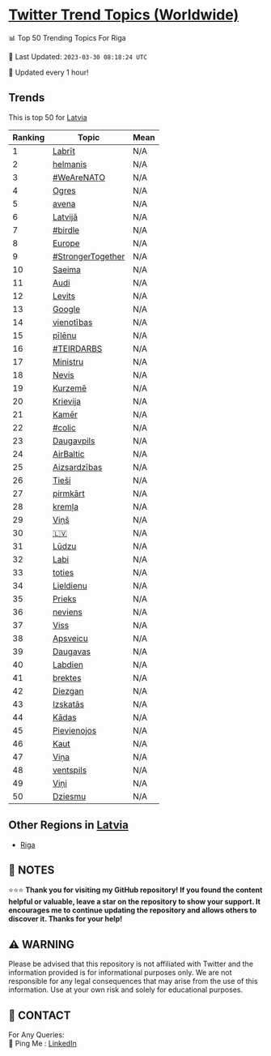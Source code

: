 [Twitter Trend Topics (Worldwide)](https://github.com/ErcinDedeoglu/Twitter-Trend-Topics)
==========


📊 Top 50 Trending Topics For Riga

📆 Last Updated: `2023-03-30 08:18:24 UTC`

🔧 Updated every 1 hour!


## Trends

This is top 50 for [Latvia](</Latvia>)

| Ranking | Topic | Mean |
| ------- | ------------ | ------------ |
| 1 | [Labrīt](http://twitter.com/search?q=Labr%c4%abt) | N/A |
| 2 | [helmanis](http://twitter.com/search?q=helmanis) | N/A |
| 3 | [#WeAreNATO](http://twitter.com/search?q=%23WeAreNATO) | N/A |
| 4 | [Ogres](http://twitter.com/search?q=Ogres) | N/A |
| 5 | [avena](http://twitter.com/search?q=avena) | N/A |
| 6 | [Latvijā](http://twitter.com/search?q=Latvij%c4%81) | N/A |
| 7 | [#birdle](http://twitter.com/search?q=%23birdle) | N/A |
| 8 | [Europe](http://twitter.com/search?q=Europe) | N/A |
| 9 | [#StrongerTogether](http://twitter.com/search?q=%23StrongerTogether) | N/A |
| 10 | [Saeima](http://twitter.com/search?q=Saeima) | N/A |
| 11 | [Audi](http://twitter.com/search?q=Audi) | N/A |
| 12 | [Levits](http://twitter.com/search?q=Levits) | N/A |
| 13 | [Google](http://twitter.com/search?q=Google) | N/A |
| 14 | [vienotības](http://twitter.com/search?q=vienot%c4%abbas) | N/A |
| 15 | [pīlēnu](http://twitter.com/search?q=p%c4%abl%c4%93nu) | N/A |
| 16 | [#TEIRDARBS](http://twitter.com/search?q=%23TEIRDARBS) | N/A |
| 17 | [Ministru](http://twitter.com/search?q=Ministru) | N/A |
| 18 | [Nevis](http://twitter.com/search?q=Nevis) | N/A |
| 19 | [Kurzemē](http://twitter.com/search?q=Kurzem%c4%93) | N/A |
| 20 | [Krievija](http://twitter.com/search?q=Krievija) | N/A |
| 21 | [Kamēr](http://twitter.com/search?q=Kam%c4%93r) | N/A |
| 22 | [#colic](http://twitter.com/search?q=%23colic) | N/A |
| 23 | [Daugavpils](http://twitter.com/search?q=Daugavpils) | N/A |
| 24 | [AirBaltic](http://twitter.com/search?q=AirBaltic) | N/A |
| 25 | [Aizsardzības](http://twitter.com/search?q=Aizsardz%c4%abbas) | N/A |
| 26 | [Tieši](http://twitter.com/search?q=Tie%c5%a1i) | N/A |
| 27 | [pirmkārt](http://twitter.com/search?q=pirmk%c4%81rt) | N/A |
| 28 | [kremļa](http://twitter.com/search?q=krem%c4%bca) | N/A |
| 29 | [Viņš](http://twitter.com/search?q=Vi%c5%86%c5%a1) | N/A |
| 30 | [🇱🇻](http://twitter.com/search?q=%f0%9f%87%b1%f0%9f%87%bb) | N/A |
| 31 | [Lūdzu](http://twitter.com/search?q=L%c5%abdzu) | N/A |
| 32 | [Labi](http://twitter.com/search?q=Labi) | N/A |
| 33 | [toties](http://twitter.com/search?q=toties) | N/A |
| 34 | [Lieldienu](http://twitter.com/search?q=Lieldienu) | N/A |
| 35 | [Prieks](http://twitter.com/search?q=Prieks) | N/A |
| 36 | [neviens](http://twitter.com/search?q=neviens) | N/A |
| 37 | [Viss](http://twitter.com/search?q=Viss) | N/A |
| 38 | [Apsveicu](http://twitter.com/search?q=Apsveicu) | N/A |
| 39 | [Daugavas](http://twitter.com/search?q=Daugavas) | N/A |
| 40 | [Labdien](http://twitter.com/search?q=Labdien) | N/A |
| 41 | [brektes](http://twitter.com/search?q=brektes) | N/A |
| 42 | [Diezgan](http://twitter.com/search?q=Diezgan) | N/A |
| 43 | [Izskatās](http://twitter.com/search?q=Izskat%c4%81s) | N/A |
| 44 | [Kādas](http://twitter.com/search?q=K%c4%81das) | N/A |
| 45 | [Pievienojos](http://twitter.com/search?q=Pievienojos) | N/A |
| 46 | [Kaut](http://twitter.com/search?q=Kaut) | N/A |
| 47 | [Viņa](http://twitter.com/search?q=Vi%c5%86a) | N/A |
| 48 | [ventspils](http://twitter.com/search?q=ventspils) | N/A |
| 49 | [Viņi](http://twitter.com/search?q=Vi%c5%86i) | N/A |
| 50 | [Dziesmu](http://twitter.com/search?q=Dziesmu) | N/A |



## Other Regions in [Latvia](</Latvia>)

* [Riga](</Latvia/Riga.md>)



## 📝 NOTES

⭐⭐⭐ **Thank you for visiting my GitHub repository! If you found the content helpful or valuable, leave a star on the repository to show your support. It encourages me to continue updating the repository and allows others to discover it. Thanks for your help!**


## ⚠️ WARNING

Please be advised that this repository is not affiliated with Twitter and the information provided is for informational purposes only. We are not responsible for any legal consequences that may arise from the use of this information. Use at your own risk and solely for educational purposes.


## 📨 CONTACT

 For Any Queries:  
            🏓 Ping Me : [LinkedIn](https://www.linkedin.com/in/ercindedeoglu/)
